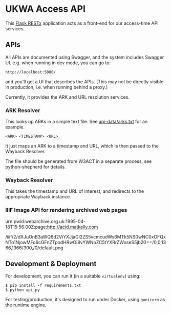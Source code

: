 UKWA Access API
===============

This [Flask RESTx](https://flask-restx.readthedocs.io/en/latest/) application acts as a front-end for our access-time API services.

APIs
----

All APIs are documented using Swagger, and the system includes Swagger UI. e.g. when running in dev mode, you can go to:

    http://localhost:5000/

and you'll get a UI that describes the APIs. (This may not be directly visible in production, i.e. when running behind a proxy.)

Currently, it provides the ARK and URL resolution services.

### ARK Resolver

This looks up ARKs in a simple text file. See [api-data/arks.txt](api-data/arks.txt) for an example.

    <ARK> <TIMESTAMP> <URL>

It just maps an ARK to a timestamp and URL, which is then passed to the Wayback Resolver.

The file should be generated from W3ACT in a separate process, see python-shepherd for details.

### Wayback Resolver

This takes the timestamp and URL of interest, and redirects to the appropriate Wayback instance.

### IIIF Image API for rendering archived web pages

urn:pwid:webarchive.org.uk:1995-04-18T15:56:00Z:page:http://acid.matkelly.com

/iiif/2/dXJuOnB3aWQ6d2ViYXJjaGl2ZS5vcmcudWs6MTk5NS0wNC0xOFQxNTo1NjowMFo6cGFnZTpodHRwOi8vYWNpZC5tYXRrZWxseS5jb20==/0,0,1366,1366/300,/0/default.png


Development & Deployment
------------------------

For development, you can run it (in a suitable `virtualenv`) using:

    $ pip install -f requirements.txt
    $ python api.py

For testing/production, it's designed to run under Docker, using `gunicorn` as the runtime engine.
